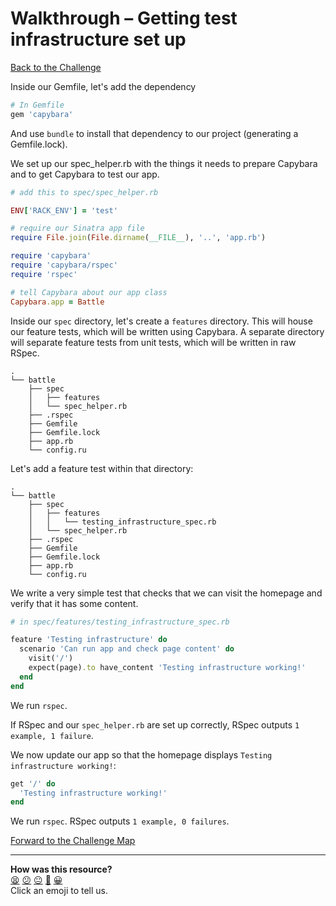 # Walkthrough – Getting test infrastructure set up

[Back to the Challenge](../getting_test_infrastructure_set_up.md)

Inside our Gemfile, let's add the dependency

```ruby
# In Gemfile
gem 'capybara'
```

And use `bundle` to install that dependency to our project (generating a Gemfile.lock).

We set up our spec_helper.rb with the things it needs to prepare Capybara and to get Capybara to test our app.

```ruby
# add this to spec/spec_helper.rb

ENV['RACK_ENV'] = 'test'

# require our Sinatra app file
require File.join(File.dirname(__FILE__), '..', 'app.rb')

require 'capybara'
require 'capybara/rspec'
require 'rspec'

# tell Capybara about our app class
Capybara.app = Battle
```

Inside our `spec` directory, let's create a `features` directory. This will house our feature tests, which will be written using Capybara. A separate directory will separate feature tests from unit tests, which will be written in raw RSpec.

```
.
└── battle
    ├── spec
    │   ├── features
    │   └── spec_helper.rb
    ├── .rspec
    ├── Gemfile
    ├── Gemfile.lock
    ├── app.rb
    └── config.ru
```

Let's add a feature test within that directory:

```
.
└── battle
    ├── spec
    │   ├── features
    │   │   └── testing_infrastructure_spec.rb
    │   └── spec_helper.rb
    ├── .rspec
    ├── Gemfile
    ├── Gemfile.lock
    ├── app.rb
    └── config.ru
```

We write a very simple test that checks that we can visit the homepage and verify that it has some content.

```ruby
# in spec/features/testing_infrastructure_spec.rb

feature 'Testing infrastructure' do
  scenario 'Can run app and check page content' do
    visit('/')
    expect(page).to have_content 'Testing infrastructure working!'
  end
end
```

We run `rspec`.

If RSpec and our `spec_helper.rb` are set up correctly, RSpec outputs `1 example, 1 failure`.

We now update our app so that the homepage displays `Testing infrastructure working!`:

```ruby
get '/' do
  'Testing infrastructure working!'
end
```

We run `rspec`. RSpec outputs `1 example, 0 failures`.

[Forward to the Challenge Map](../README.md)

<!-- BEGIN GENERATED SECTION DO NOT EDIT -->

---

**How was this resource?**  
[😫](https://airtable.com/shrUJ3t7KLMqVRFKR?prefill_Repository=course&prefill_File=intro_to_the_web/walkthroughs/getting_test_infrastructure_set_up.md&prefill_Sentiment=😫) [😕](https://airtable.com/shrUJ3t7KLMqVRFKR?prefill_Repository=course&prefill_File=intro_to_the_web/walkthroughs/getting_test_infrastructure_set_up.md&prefill_Sentiment=😕) [😐](https://airtable.com/shrUJ3t7KLMqVRFKR?prefill_Repository=course&prefill_File=intro_to_the_web/walkthroughs/getting_test_infrastructure_set_up.md&prefill_Sentiment=😐) [🙂](https://airtable.com/shrUJ3t7KLMqVRFKR?prefill_Repository=course&prefill_File=intro_to_the_web/walkthroughs/getting_test_infrastructure_set_up.md&prefill_Sentiment=🙂) [😀](https://airtable.com/shrUJ3t7KLMqVRFKR?prefill_Repository=course&prefill_File=intro_to_the_web/walkthroughs/getting_test_infrastructure_set_up.md&prefill_Sentiment=😀)  
Click an emoji to tell us.

<!-- END GENERATED SECTION DO NOT EDIT -->
